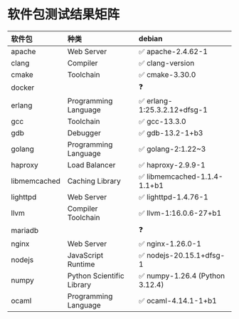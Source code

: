# 软件包测试结果矩阵

| 软件包 | 种类 | debian |
|:------|:-----| :-------|
| apache | Web Server | ✅ apache-2.4.62-1 |
| clang | Compiler | ✅ clang-version |
| cmake | Toolchain | ✅ cmake-3.30.0 |
| docker |  | ❓ |
| erlang | Programming Language | ✅ erlang-1:25.3.2.12+dfsg-1 |
| gcc | Toolchain | ✅ gcc-13.3.0 |
| gdb | Debugger | ✅ gdb-13.2-1+b3 |
| golang | Programming Language | ✅ golang-2:1.22~3 |
| haproxy | Load Balancer | ✅ haproxy-2.9.9-1 |
| libmemcached | Caching Library | ✅ libmemcached-1.1.4-1.1+b1 |
| lighttpd | Web Server | ✅ lighttpd-1.4.76-1 |
| llvm | Compiler Toolchain | ✅ llvm-1:16.0.6-27+b1 |
| mariadb |  | ❓ |
| nginx | Web Server | ✅ nginx-1.26.0-1 |
| nodejs | JavaScript Runtime | ✅ nodejs-20.15.1+dfsg-1 |
| numpy | Python Scientific Library | ✅ numpy-1.26.4 (Python 3.12.4) |
| ocaml | Programming Language | ✅ ocaml-4.14.1-1+b1 |
